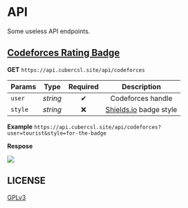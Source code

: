 # API

Some useless API endpoints.

## [Codeforces Rating Badge](api/codeforces.ts)

**GET** `https://api.cubercsl.site/api/codeforces`


| Params  | Type     | Required | Description                                   |
| ------- | -------  | :------: | :-------------------------------------------: |
| `user`  | _string_ |    ✔    | Codeforces handle                             |
| `style` | _string_ |    ❌   | [Shields.io](https://shields.io/) badge style |

**Example** `https://api.cubercsl.site/api/codeforces?user=tourist&style=for-the-badge`

**Respose**

![](https://api.cubercsl.site/api/codeforces?user=tourist&style=for-the-badge)

## LICENSE

[GPLv3](LICENSE)
